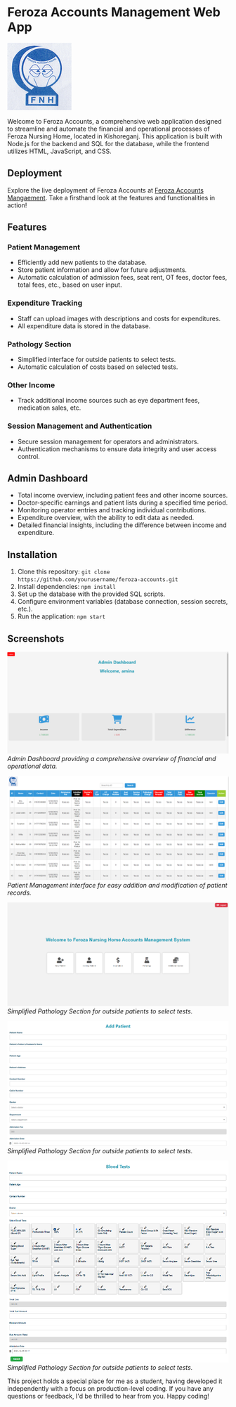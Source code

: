 # Feroza Accounts Management Web App

![Feroza Accounts Logo](logo.png)

Welcome to Feroza Accounts, a comprehensive web application designed to streamline and automate the financial and operational processes of Feroza Nursing Home, located in Kishoreganj. This application is built with Node.js for the backend and SQL for the database, while the frontend utilizes HTML, JavaScript, and CSS.

## Deployment

Explore the live deployment of Feroza Accounts at [Feroza Accounts Mangaement](http://feroza-accounts.com/app/). Take a firsthand look at the features and functionalities in action!

## Features

### Patient Management

- Efficiently add new patients to the database.
- Store patient information and allow for future adjustments.
- Automatic calculation of admission fees, seat rent, OT fees, doctor fees, total fees, etc., based on user input.

### Expenditure Tracking

- Staff can upload images with descriptions and costs for expenditures.
- All expenditure data is stored in the database.

### Pathology Section

- Simplified interface for outside patients to select tests.
- Automatic calculation of costs based on selected tests.

### Other Income

- Track additional income sources such as eye department fees, medication sales, etc.

### Session Management and Authentication

- Secure session management for operators and administrators.
- Authentication mechanisms to ensure data integrity and user access control.

## Admin Dashboard

- Total income overview, including patient fees and other income sources.
- Doctor-specific earnings and patient lists during a specified time period.
- Monitoring operator entries and tracking individual contributions.
- Expenditure overview, with the ability to edit data as needed.
- Detailed financial insights, including the difference between income and expenditure.

## Installation

1. Clone this repository: `git clone https://github.com/yourusername/feroza-accounts.git`
2. Install dependencies: `npm install`
3. Set up the database with the provided SQL scripts.
4. Configure environment variables (database connection, session secrets, etc.).
5. Run the application: `npm start`

## Screenshots

![Admin Dashboard](./images/Screenshot%202023-12-05%20001443.png)
*Admin Dashboard providing a comprehensive overview of financial and operational data.*

![Patient Management](./images/Screenshot%202023-12-05%20001501.png)
*Patient Management interface for easy addition and modification of patient records.*

![Operator Dashboard](./images/Screenshot%202023-12-05%20001358.png)
*Simplified Pathology Section for outside patients to select tests.*

![New Patient Section(OT)](./images/Screenshot%202023-12-05%20001422.png)
*Simplified Pathology Section for outside patients to select tests.*

![Pathology Section](./images/Screenshot%202023-12-05%20001734.png)
*Simplified Pathology Section for outside patients to select tests.*

This project holds a special place for me as a student, having developed it independently with a focus on production-level coding. If you have any questions or feedback, I'd be thrilled to hear from you. Happy coding!
